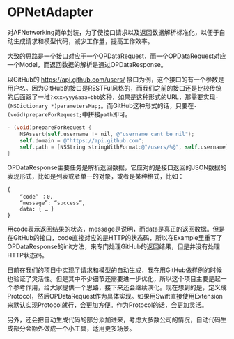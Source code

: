# OPNetAdapter

对AFNetworking简单封装，为了使接口请求以及返回数据解析标准化，以便于自动生成请求和模型代码，减少工作量，提高工作效率。

大致的思路是一个接口对应于一个OPDataRequest，而一个OPDataRequest对应一个Model，而返回数据的解析是通过OPDataResponse。

以GitHub的 https://api.github.com/users/ 接口为例，这个接口的有一个参数是用户名。因为GitHub的接口是RESTFul风格的，而我们之前的接口还是比较传统的后面跟了一堆`?xxx=yyy&aaa=bbb`这种，如果是这种形式的URL，那需要实现`- (NSDictionary *)parametersMap;`。而GitHub这种形式的话，只要在`- (void)prepareForRequest;`中拼接`path`即可。

```objective-c
- (void)prepareForRequest {
    NSAssert(self.username != nil, @"username cant be nil");
    self.domain = @"https://api.github.com";
    self.path = [NSString stringWithFormat:@"/users/%@", self.username];
}
```

OPDataResponse主要任务是解析返回数据，它应对的是接口返回的JSON数据的表现形式，比如是列表或者单一的对象，或者是某种格式，比如：

```
{ 
	“code” ：0, 
	“message”: “success”, 
	data: { … } 
}
```

用code表示返回结果的状态，message是说明，而data是真正的返回数据。但是在GitHub的接口，code直接对应的是HTTP的状态码，所以在Example里重写了OPDataResponse的init方法，来专门处理GitHub的返回结果，但是并没有处理HTTP状态码。

目前在我们的项目中实现了请求和模型的自动生成，我在用GitHub做样例的时候也验证了灵活性。但是其中不少细节还需要进一步优化，所以这个项目主要是起一个参考作用，给大家提供一个思路，接下来还会继续演化。现在想到的是，定义成Protocol，然后OPDataRequest作为具体实现。如果用Swift直接使用Extension来默认实现Protocol就行，会更加方便。作为Protocol的话，会更加灵活。

另外，还会把自动生成代码的部分添加进来，考虑大多数公司的情况，自动代码生成部分会额外做成一个小工具，适用更多场景。
